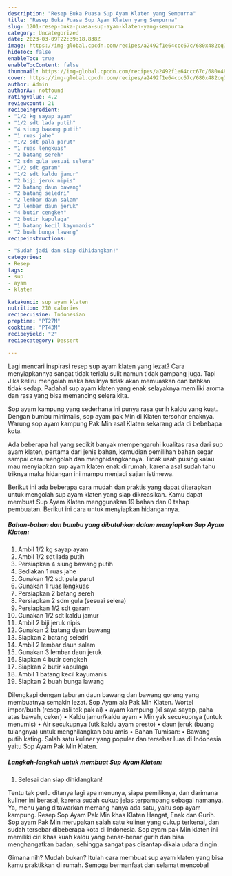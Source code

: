 ```yaml
---
description: "Resep Buka Puasa Sup Ayam Klaten yang Sempurna"
title: "Resep Buka Puasa Sup Ayam Klaten yang Sempurna"
slug: 1201-resep-buka-puasa-sup-ayam-klaten-yang-sempurna
category: Uncategorized
date: 2023-03-09T22:39:18.838Z
image: https://img-global.cpcdn.com/recipes/a2492f1e64ccc67c/680x482cq70/sup-ayam-klaten-foto-resep-utama.jpg
hideToc: false
enableToc: true
enableTocContent: false
thumbnail: https://img-global.cpcdn.com/recipes/a2492f1e64ccc67c/680x482cq70/sup-ayam-klaten-foto-resep-utama.jpg
cover: https://img-global.cpcdn.com/recipes/a2492f1e64ccc67c/680x482cq70/sup-ayam-klaten-foto-resep-utama.jpg
author: Admin
authorAv: notfound
ratingvalue: 4.2
reviewcount: 21
recipeingredient:
- "1/2 kg sayap ayam"
- "1/2 sdt lada putih"
- "4 siung bawang putih"
- "1 ruas jahe"
- "1/2 sdt pala parut"
- "1 ruas lengkuas"
- "2 batang sereh"
- "2 sdm gula sesuai selera"
- "1/2 sdt garam"
- "1/2 sdt kaldu jamur"
- "2 biji jeruk nipis"
- "2 batang daun bawang"
- "2 batang seledri"
- "2 lembar daun salam"
- "3 lembar daun jeruk"
- "4 butir cengkeh"
- "2 butir kapulaga"
- "1 batang kecil kayumanis"
- "2 buah bunga lawang"
recipeinstructions:

- "Sudah jadi dan siap dihidangkan!"
categories:
- Resep
tags:
- sup
- ayam
- klaten

katakunci: sup ayam klaten 
nutrition: 210 calories
recipecuisine: Indonesian
preptime: "PT27M"
cooktime: "PT43M"
recipeyield: "2"
recipecategory: Dessert

---
```



Lagi mencari inspirasi resep sup ayam klaten yang lezat? Cara menyiapkannya sangat tidak terlalu sulit namun tidak gampang juga. Tapi Jika keliru mengolah maka hasilnya tidak akan memuaskan dan bahkan tidak sedap. Padahal sup ayam klaten yang enak selayaknya memiliki aroma dan rasa yang bisa memancing selera kita.


Sop ayam kampung yang sederhana ini punya rasa gurih kaldu yang kuat. Dengan bumbu minimalis, sop ayam pak Min di Klaten tersohor enaknya. Warung sop ayam kampung Pak Min asal Klaten sekarang ada di bebebapa kota.

Ada beberapa hal yang sedikit banyak mempengaruhi kualitas rasa dari sup ayam klaten, pertama dari jenis bahan, kemudian pemilihan bahan segar sampai cara mengolah dan menghidangkannya. Tidak usah pusing kalau mau menyiapkan sup ayam klaten enak di rumah, karena asal sudah tahu triknya maka hidangan ini mampu menjadi sajian istimewa.


Berikut ini ada beberapa cara mudah dan praktis yang dapat diterapkan untuk mengolah sup ayam klaten yang siap dikreasikan. Kamu dapat membuat Sup Ayam Klaten menggunakan 19 bahan dan 0 tahap pembuatan. Berikut ini cara untuk menyiapkan hidangannya.

<!--inarticleads1-->

##### Bahan-bahan dan bumbu yang dibutuhkan dalam menyiapkan Sup Ayam Klaten:

1. Ambil 1/2 kg sayap ayam
1. Ambil 1/2 sdt lada putih
1. Persiapkan 4 siung bawang putih
1. Sediakan 1 ruas jahe
1. Gunakan 1/2 sdt pala parut
1. Gunakan 1 ruas lengkuas
1. Persiapkan 2 batang sereh
1. Persiapkan 2 sdm gula (sesuai selera)
1. Persiapkan 1/2 sdt garam
1. Gunakan 1/2 sdt kaldu jamur
1. Ambil 2 biji jeruk nipis
1. Gunakan 2 batang daun bawang
1. Siapkan 2 batang seledri
1. Ambil 2 lembar daun salam
1. Gunakan 3 lembar daun jeruk
1. Siapkan 4 butir cengkeh
1. Siapkan 2 butir kapulaga
1. Ambil 1 batang kecil kayumanis
1. Siapkan 2 buah bunga lawang


Dilengkapi dengan taburan daun bawang dan bawang goreng yang membuatnya semakin lezat. Sop Ayam ala Pak Min Klaten. Wortel impor/buah (resep asli tdk pak ai) • ayam kampung (kl saya sayap, paha atas bawah, ceker) • Kaldu jamur/kaldu ayam • Min yak secukupnya (untuk menumis) • Air secukupnya (utk kaldu ayam presto) • daun jeruk (buang tulangnya) untuk menghilangkan bau amis • Bahan Tumisan: • Bawang putih kating. Salah satu kuliner yang populer dan tersebar luas di Indonesia yaitu Sop Ayam Pak Min Klaten. 

<!--inarticleads2-->

##### Langkah-langkah untuk membuat Sup Ayam Klaten:


1. Selesai dan siap dihidangkan!

Tentu tak perlu ditanya lagi apa menunya, siapa pemiliknya, dan darimana kuliner ini berasal, karena sudah cukup jelas terpampang sebagai namanya. Ya, menu yang ditawarkan memang hanya ada satu, yaitu sop ayam kampung. Resep Sop Ayam Pak Min khas Klaten Hangat, Enak dan Gurih. Sop ayam Pak Min merupakan salah satu kuliner yang cukup terkenal, dan sudah tersebar dibeberapa kota di Indonesia. Sop ayam pak Min klaten ini memiliki ciri khas kuah kaldu yang benar-benar gurih dan bisa menghangatkan badan, sehingga sangat pas disantap dikala udara dingin. 

Gimana nih? Mudah bukan? Itulah cara membuat sup ayam klaten yang bisa kamu praktikkan di rumah. Semoga bermanfaat dan selamat mencoba!
